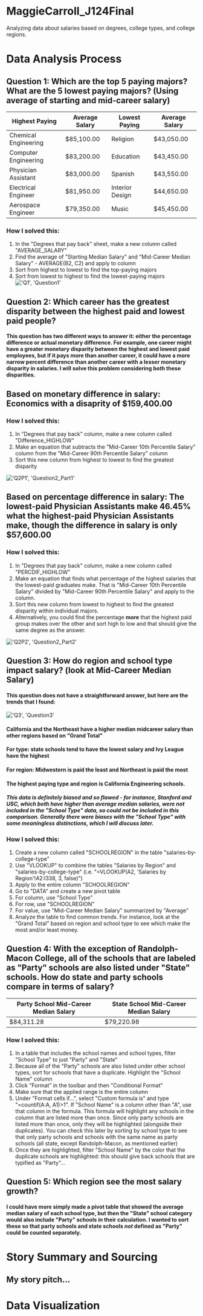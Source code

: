 # MaggieCarroll_J124Final
Analyzing data about salaries based on degrees, college types, and college regions. 

# Data Analysis Process

## Question 1: Which are the top 5 paying majors? What are the 5 lowest paying majors? (Using average of starting and mid-career salary)
|  **Highest Paying**  |  **Average Salary**  |  **Lowest Paying**  |  **Average Salary**  |
| --- | --- | --- | --- |
| Chemical Engineering | $85,100.00 | Religion | $43,050.00 |
| Computer Engineering | $83,200.00 | Education | $43,450.00 |
| Physician Assistant | $83,000.00 | Spanish | $43,550.00 |
| Electrical Engineer | $81,950.00 | Interior Design | $44,650.00 |
| Aerospace Engineer | $79,350.00 | Music | $45,450.00 |

### How I solved this:
1. In the "Degrees that pay back" sheet, make a new column called "AVERAGE_SALARY"
2. Find the average of "Starting Median Salary" and "Mid-Career Median Salary" - AVERAGE(B2, C2) and apply to column
3. Sort from highest to lowest to find the top-paying majors
4. Sort from lowest to highest to find the lowest-paying majors
!['Q1', 'Question1'](Screenshot_Q1.jpg)


## Question 2: Which career has the greatest disparity between the highest paid and lowest paid people? 
#### This question has two different ways to answer it: either the percentage difference or actual monetary difference. For example, one career might have a greater monetary disparity between the highest and lowest paid employees, but if it pays more than another career, it could have a more narrow percent difference than another career with a lesser monetary disparity in salaries. I will solve this problem considering both these disparities.

## Based on monetary difference in salary: Economics with a disaprity of $159,400.00
### How I solved this:
1. In "Degrees that pay back" column, make a new column called "Difference_HIGHLOW"
2. Make an equation that subtracts the "Mid-Career 10th Percentile Salary" column from the "Mid-Career 90th Percentile Salary" column
3. Sort this new column from highest to lowest to find the greatest disparity

!['Q2P1', 'Question2_Part1'](Screenshot_Q2_P1.jpg)

## Based on percentage difference in salary: The lowest-paid Physician Assistants make 46.45% what the highest-paid Physician Assistants make, though the difference in salary is only $57,600.00
### How I solved this: 
1. In "Degrees that pay back" column, make a new column called "PERCDIF_HIGHLOW"
2. Make an equation that finds what percentage of the highest salaries that the lowest-paid graduates make. That is "Mid-Career 10th Percentile Salary" divided by "Mid-Career 90th Percentile Salary" and apply to the column.
3. Sort this new column from lowest to highest to find the greatest disparity within individual majors. 
4. Alternatively, you could find the percentage __more__ that the highest paid group makes over the other and sort high to low and that should give the same degree as the answer.

!['Q2P2', 'Question2_Part2'](Screenshot_Q2_P2.jpg)

## Question 3: How do region and school type impact salary? (look at Mid-Career Median Salary)
#### This question does not have a straightforward answer, but here are the trends that I found:

!['Q3', 'Question3'](Screenshot_Q3.jpg)

#### California and the Northeast have a higher median midcareer salary than other regions based on "Grand Total"
#### For type: state schools tend to have the lowest salary and Ivy League have the highest
#### For region: Midwestern is paid the least and Northeast is paid the most
#### The highest paying type and region is California Engineering schools. 
##### This data is definitely biased and so flawed - for instance, Stanford and USC, which both have higher than average median salaries, were not included in the "School Type" data, so could not be included in this comparison. Generally there were biases with the "School Type" with some meaningless distinctions, which I will discuss later.

### How I solved this: 
1. Create a new column called "SCHOOLREGION" in the table "salaries-by-college-type"
2. Use "VLOOKUP" to combine the tables "Salaries by Region" and "salaries-by-college-type" (i.e. "=VLOOKUP(A2, 'Salaries by Region'!$A$2:I338, 3, false)")
3. Apply to the entire column "SCHOOLREGION"
4. Go to "DATA" and create a new pivot table
5. For column, use "School Type"
6. For row, use "SCHOOLREGION"
7. For value, use "Mid-Career Median Salary" summarized by "Average"
8. Analyze the table to find common trends. For instance, look at the "Grand Total" based on region and school type to see which make the most and/or least money. 

## Question 4: With the exception of Randolph-Macon College, all of the schools that are labeled as "Party" schools are also listed under "State" schools. How do state and party schools compare in terms of salary?
|  **Party School Mid-Career Median Salary**  |  **State School Mid-Career Median Salary** |
|  ---  |  ---  |
| $84,311.28 | $79,220.98 |

### How I solved this:
1. In a table that includes the school names and school types, filter "School Type" to just "Party" and "State"
2. Because all of the "Party" schools are also listed under other school types, sort for schools that have a duplicate. Highlight the "School Name" column
3. Click "Format" in the toolbar and then "Conditional Format"
4. Make sure that the applied range is the entire column
5. Under "Format cells if...", select "Custom formula is" and type "=countif(A:A, A1)>1". If "School Name" is a column other than "A", use that column in the formula. This formula will highlight any schools in the column that are listed more than once. Since only party schools are listed more than once, only they will be highlighted (alongside their duplicates). You can check this later by sorting by school type to see that only party schools and schools with the same name as party schools (all state, except Randolph-Macon, as mentioned earlier)
6. Once they are highlighted, filter "School Name" by the color that the duplicate schools are highlighted: this should give back schools that are typified as "Party"...

## Question 5: Which region see the most salary growth?

#### I could have more simply made a pivot table that showed the average median salary of each school type, but then the "State" school category would also include "Party" schools in their calculation. I wanted to sort these so that party schools and state schools *not* defined as "Party" could be counted separately.

# Story Summary and Sourcing 

##  My story pitch...

# Data Visualization


